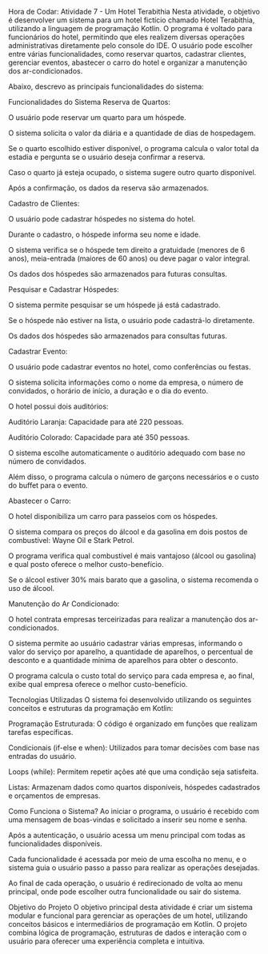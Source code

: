 Hora de Codar: Atividade 7 - Um Hotel Terabithia
Nesta atividade, o objetivo é desenvolver um sistema para um hotel fictício chamado Hotel Terabithia, utilizando a linguagem de programação Kotlin. O programa é voltado para funcionários do hotel, permitindo que eles realizem diversas operações administrativas diretamente pelo console do IDE. O usuário pode escolher entre várias funcionalidades, como reservar quartos, cadastrar clientes, gerenciar eventos, abastecer o carro do hotel e organizar a manutenção dos ar-condicionados.

Abaixo, descrevo as principais funcionalidades do sistema:

Funcionalidades do Sistema
Reserva de Quartos:

O usuário pode reservar um quarto para um hóspede.

O sistema solicita o valor da diária e a quantidade de dias de hospedagem.

Se o quarto escolhido estiver disponível, o programa calcula o valor total da estadia e pergunta se o usuário deseja confirmar a reserva.

Caso o quarto já esteja ocupado, o sistema sugere outro quarto disponível.

Após a confirmação, os dados da reserva são armazenados.

Cadastro de Clientes:

O usuário pode cadastrar hóspedes no sistema do hotel.

Durante o cadastro, o hóspede informa seu nome e idade.

O sistema verifica se o hóspede tem direito a gratuidade (menores de 6 anos), meia-entrada (maiores de 60 anos) ou deve pagar o valor integral.

Os dados dos hóspedes são armazenados para futuras consultas.

Pesquisar e Cadastrar Hóspedes:

O sistema permite pesquisar se um hóspede já está cadastrado.

Se o hóspede não estiver na lista, o usuário pode cadastrá-lo diretamente.

Os dados dos hóspedes são armazenados para consultas futuras.

Cadastrar Evento:

O usuário pode cadastrar eventos no hotel, como conferências ou festas.

O sistema solicita informações como o nome da empresa, o número de convidados, o horário de início, a duração e o dia do evento.

O hotel possui dois auditórios:

Auditório Laranja: Capacidade para até 220 pessoas.

Auditório Colorado: Capacidade para até 350 pessoas.

O sistema escolhe automaticamente o auditório adequado com base no número de convidados.

Além disso, o programa calcula o número de garçons necessários e o custo do buffet para o evento.

Abastecer o Carro:

O hotel disponibiliza um carro para passeios com os hóspedes.

O sistema compara os preços do álcool e da gasolina em dois postos de combustível: Wayne Oil e Stark Petrol.

O programa verifica qual combustível é mais vantajoso (álcool ou gasolina) e qual posto oferece o melhor custo-benefício.

Se o álcool estiver 30% mais barato que a gasolina, o sistema recomenda o uso de álcool.

Manutenção do Ar Condicionado:

O hotel contrata empresas terceirizadas para realizar a manutenção dos ar-condicionados.

O sistema permite ao usuário cadastrar várias empresas, informando o valor do serviço por aparelho, a quantidade de aparelhos, o percentual de desconto e a quantidade mínima de aparelhos para obter o desconto.

O programa calcula o custo total do serviço para cada empresa e, ao final, exibe qual empresa oferece o melhor custo-benefício.

Tecnologias Utilizadas
O sistema foi desenvolvido utilizando os seguintes conceitos e estruturas da programação em Kotlin:

Programação Estruturada: O código é organizado em funções que realizam tarefas específicas.

Condicionais (if-else e when): Utilizados para tomar decisões com base nas entradas do usuário.

Loops (while): Permitem repetir ações até que uma condição seja satisfeita.

Listas: Armazenam dados como quartos disponíveis, hóspedes cadastrados e orçamentos de empresas.

Como Funciona o Sistema?
Ao iniciar o programa, o usuário é recebido com uma mensagem de boas-vindas e solicitado a inserir seu nome e senha.

Após a autenticação, o usuário acessa um menu principal com todas as funcionalidades disponíveis.

Cada funcionalidade é acessada por meio de uma escolha no menu, e o sistema guia o usuário passo a passo para realizar as operações desejadas.

Ao final de cada operação, o usuário é redirecionado de volta ao menu principal, onde pode escolher outra funcionalidade ou sair do sistema.

Objetivo do Projeto
O objetivo principal desta atividade é criar um sistema modular e funcional para gerenciar as operações de um hotel, utilizando conceitos básicos e intermediários de programação em Kotlin. O projeto combina lógica de programação, estruturas de dados e interação com o usuário para oferecer uma experiência completa e intuitiva.
